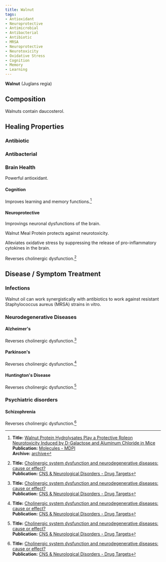 ```yaml
---
title: Walnut
tags:
- Antioxidant
- Neuroprotective
- Antimicrobial
- Antibacterial
- Antibiotic
- MRSA
- Neuroprotective
- Neurotoxicity
- Oxidative Stress
- Cognition
- Memory
- Learning
---
```

**Walnut** (Juglans regia)

## Composition

Walnuts contain daucosterol.

## Healing Properties

### Antibiotic

### Antibacterial

### Brain Health

Powerful antioxidant.

#### Cognition

Improves learning and memory functions.[^1]

#### Neuroprotective

Improvings neuronal dysfunctions of the brain.

Walnut Meal Protein protects against neurotoxicity.

Alleviates oxidative stress by suppressing the release of pro-inflammatory cytokines in the brain.

Reverses cholinergic dysfunction.[^2]

## Disease / Symptom Treatment

### Infections

Walnut oil can work synergistically with antibiotics to work against resistant Staphylococcus aureus (MRSA) strains in vitro.

### Neurodegenerative Diseases

#### Alzheimer's

Reverses cholinergic dysfunction.[^2]

#### Parkinson's

Reverses cholinergic dysfunction.[^2]

#### Huntington's Disease

Reverses cholinergic dysfunction.[^2]

### Psychiatric disorders 

#### Schizophrenia

Reverses cholinergic dysfunction.[^2]

[^1]: **Title:** [Walnut Protein Hydrolysates Play a Protective Roleon Neurotoxicity Induced by D-Galactose and Aluminum Chloride in Mice](https://doi.org/10.3390/molecules23092308)<br>
**Publication:** [Molecules - MDPI](https://www.mdpi.com/journal/molecules)<br>
**Archive:** [archive](https://ipfs.w3s.link/ipfs/QmW9ywH4byDo5LHH87SG68STEFXgKMRqSDQhSGN9gTg8qN)

[^2]: **Title:** [Cholinergic system dysfunction and neurodegenerative diseases: cause or effect?](https://doi.org/10.2174/1871527313666140917121132)<br>
**Publication:** [CNS & Neurological Disorders - Drug Targets](http://dx.doi.org/10.2174/1871527313666140917121132)


[^3]: **Title:** [ ]( )<br>
**Publication:** [ ]( )<br>
**Archive:** [archive](https://ipfs.io/ipfs/), [archive-mirror](https://cloudflare-ipfs.com/ipfs/)